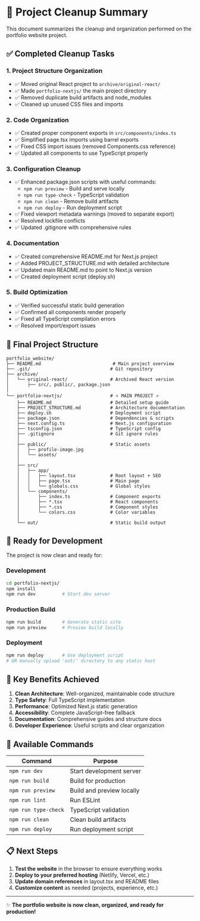 # 🧹 Project Cleanup Summary

This document summarizes the cleanup and organization performed on the portfolio website project.

## ✅ Completed Cleanup Tasks

### 1. **Project Structure Organization**
- ✅ Moved original React project to `archive/original-react/`
- ✅ Made `portfolio-nextjs/` the main project directory
- ✅ Removed duplicate build artifacts and node_modules
- ✅ Cleaned up unused CSS files and imports

### 2. **Code Organization**
- ✅ Created proper component exports in `src/components/index.ts`
- ✅ Simplified page.tsx imports using barrel exports
- ✅ Fixed CSS import issues (removed Components.css reference)
- ✅ Updated all components to use TypeScript properly

### 3. **Configuration Cleanup**
- ✅ Enhanced package.json scripts with useful commands:
  - `npm run preview` - Build and serve locally
  - `npm run type-check` - TypeScript validation
  - `npm run clean` - Remove build artifacts
  - `npm run deploy` - Run deployment script
- ✅ Fixed viewport metadata warnings (moved to separate export)
- ✅ Resolved lockfile conflicts
- ✅ Updated .gitignore with comprehensive rules

### 4. **Documentation**
- ✅ Created comprehensive README.md for Next.js project
- ✅ Added PROJECT_STRUCTURE.md with detailed architecture
- ✅ Updated main README.md to point to Next.js version
- ✅ Created deployment script (deploy.sh)

### 5. **Build Optimization**
- ✅ Verified successful static build generation
- ✅ Confirmed all components render properly
- ✅ Fixed all TypeScript compilation errors
- ✅ Resolved import/export issues

## 📁 Final Project Structure

```
portfolio_website/
├── README.md                           # Main project overview
├── .git/                              # Git repository
├── archive/
│   └── original-react/                # Archived React version
│       ├── src/, public/, package.json
│
└── portfolio-nextjs/                  # ⭐ MAIN PROJECT ⭐
    ├── README.md                      # Detailed setup guide
    ├── PROJECT_STRUCTURE.md           # Architecture documentation
    ├── deploy.sh                      # Deployment script
    ├── package.json                   # Dependencies & scripts
    ├── next.config.ts                 # Next.js configuration
    ├── tsconfig.json                  # TypeScript config
    ├── .gitignore                     # Git ignore rules
    │
    ├── public/                        # Static assets
    │   ├── profile-image.jpg
    │   └── assets/
    │
    ├── src/
    │   ├── app/
    │   │   ├── layout.tsx             # Root layout + SEO
    │   │   ├── page.tsx               # Main page
    │   │   └── globals.css            # Global styles
    │   └── components/
    │       ├── index.ts               # Component exports
    │       ├── *.tsx                  # React components
    │       ├── *.css                  # Component styles
    │       └── colors.css             # Color variables
    │
    └── out/                           # Static build output
```

## 🚀 Ready for Development

The project is now clean and ready for:

### Development
```bash
cd portfolio-nextjs/
npm install
npm run dev          # Start dev server
```

### Production Build
```bash
npm run build        # Generate static site
npm run preview      # Preview build locally
```

### Deployment
```bash
npm run deploy       # Use deployment script
# OR manually upload 'out/' directory to any static host
```

## 🎯 Key Benefits Achieved

1. **Clean Architecture**: Well-organized, maintainable code structure
2. **Type Safety**: Full TypeScript implementation
3. **Performance**: Optimized Next.js static generation
4. **Accessibility**: Complete JavaScript-free fallback
5. **Documentation**: Comprehensive guides and structure docs
6. **Developer Experience**: Useful scripts and clear organization

## 🔧 Available Commands

| Command | Purpose |
|---------|---------|
| `npm run dev` | Start development server |
| `npm run build` | Build for production |
| `npm run preview` | Build and preview locally |
| `npm run lint` | Run ESLint |
| `npm run type-check` | TypeScript validation |
| `npm run clean` | Clean build artifacts |
| `npm run deploy` | Run deployment script |

## 📋 Next Steps

1. **Test the website** in the browser to ensure everything works
2. **Deploy to your preferred hosting** (Netlify, Vercel, etc.)
3. **Update domain references** in layout.tsx and README files
4. **Customize content** as needed (projects, experience, etc.)

---

✨ **The portfolio website is now clean, organized, and ready for production!**
